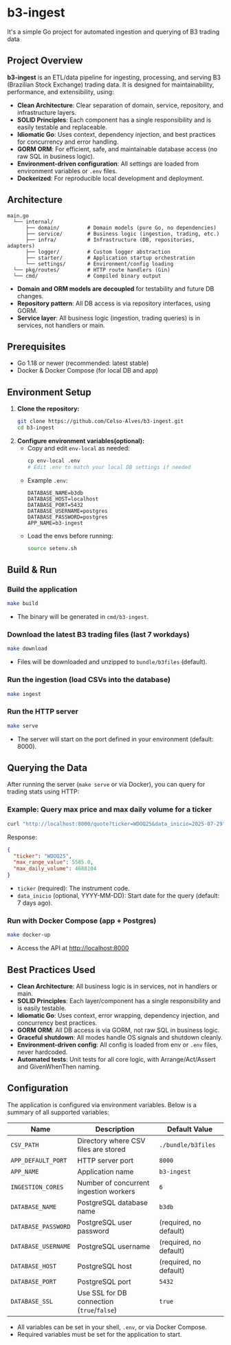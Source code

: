 # b3-ingest

It's a simple Go project for automated ingestion and querying of B3 trading data

## Project Overview

**b3-ingest** is an ETL/data pipeline for ingesting, processing, and serving B3 (Brazilian Stock Exchange) trading data. It is designed for maintainability, performance, and extensibility, using:

- **Clean Architecture**: Clear separation of domain, service, repository, and infrastructure layers.
- **SOLID Principles**: Each component has a single responsibility and is easily testable and replaceable.
- **Idiomatic Go**: Uses context, dependency injection, and best practices for concurrency and error handling.
- **GORM ORM**: For efficient, safe, and maintainable database access (no raw SQL in business logic).
- **Environment-driven configuration**: All settings are loaded from environment variables or `.env` files.
- **Dockerized**: For reproducible local development and deployment.

## Architecture

```
main.go
  └── internal/
      ├── domain/         # Domain models (pure Go, no dependencies)
      ├── service/        # Business logic (ingestion, trading, etc.)
      ├── infra/          # Infrastructure (DB, repositories, adapters)
      ├── logger/         # Custom logger abstraction
      ├── starter/        # Application startup orchestration
      └── settings/       # Environment/config loading
  └── pkg/routes/         # HTTP route handlers (Gin)
  └── cmd/                # Compiled binary output
```

- **Domain and ORM models are decoupled** for testability and future DB changes.
- **Repository pattern**: All DB access is via repository interfaces, using GORM.
- **Service layer**: All business logic (ingestion, trading queries) is in services, not handlers or main.


## Prerequisites

- Go 1.18 or newer (recommended: latest stable)
- Docker & Docker Compose (for local DB and app)


## Environment Setup

1. **Clone the repository:**
   ```sh
   git clone https://github.com/Celso-Alves/b3-ingest.git
   cd b3-ingest
   ```
2. **Configure environment variables(optional):**
   - Copy and edit `env-local` as needed:
     ```sh
     cp env-local .env
     # Edit .env to match your local DB settings if needed
     ```
   - Example `.env`:
     ```env
     DATABASE_NAME=b3db
     DATABASE_HOST=localhost
     DATABASE_PORT=5432
     DATABASE_USERNAME=postgres
     DATABASE_PASSWORD=postgres
     APP_NAME=b3-ingest
     ```
    - Load the envs before running:
      ```bash
      source setenv.sh
      ```

## Build & Run

### Build the application

```sh
make build
```
- The binary will be generated in `cmd/b3-ingest`.

### Download the latest B3 trading files (last 7 workdays)

```sh
make download
```
- Files will be downloaded and unzipped to `bundle/b3files` (default).

### Run the ingestion (load CSVs into the database)

```sh
make ingest
```

### Run the HTTP server

```sh
make serve
```
- The server will start on the port defined in your environment (default: 8000).


## Querying the Data

After running the server (`make serve` or via Docker), you can query for trading stats using HTTP:

### Example: Query max price and max daily volume for a ticker

```sh
curl "http://localhost:8000/quote?ticker=WDOQ25&data_inicio=2025-07-29"
```
Response:
```json
{
  "ticker": "WDOQ25",
  "max_range_value": 5585.0,
  "max_daily_volume": 4688104
}
```
- `ticker` (required): The instrument code.
- `data_inicio` (optional, YYYY-MM-DD): Start date for the query (default: 7 days ago).



### Run with Docker Compose (app + Postgres)

```sh
make docker-up
```
- Access the API at [http://localhost:8000](http://localhost:8000)



## Best Practices Used

- **Clean Architecture**: All business logic is in services, not in handlers or main.
- **SOLID Principles**: Each layer/component has a single responsibility and is easily testable.
- **Idiomatic Go**: Uses context, error wrapping, dependency injection, and concurrency best practices.
- **GORM ORM**: All DB access is via GORM, not raw SQL in business logic.
- **Graceful shutdown**: All modes handle OS signals and shutdown cleanly.
- **Environment-driven config**: All config is loaded from env or `.env` files, never hardcoded.
- **Automated tests**: Unit tests for all core logic, with Arrange/Act/Assert and GivenWhenThen naming.


## Configuration

The application is configured via environment variables. Below is a summary of all supported variables:

| Name                | Description                                 | Default Value           |
|---------------------|---------------------------------------------|------------------------|
| `CSV_PATH`          | Directory where CSV files are stored        | `./bundle/b3files`     |
| `APP_DEFAULT_PORT`  | HTTP server port                            | `8000`                 |
| `APP_NAME`          | Application name                            | `b3-ingest`            |
| `INGESTION_CORES`   | Number of concurrent ingestion workers      | `6`                    |
| `DATABASE_NAME`     | PostgreSQL database name                    | `b3db`                 |
| `DATABASE_PASSWORD` | PostgreSQL user password                    | (required, no default) |
| `DATABASE_USERNAME` | PostgreSQL username                         | (required, no default) |
| `DATABASE_HOST`     | PostgreSQL host                             | (required, no default) |
| `DATABASE_PORT`     | PostgreSQL port                             | `5432`                 |
| `DATABASE_SSL`      | Use SSL for DB connection (`true`/`false`)  | `true`                 |

- All variables can be set in your shell, `.env`, or via Docker Compose.
- Required variables must be set for the application to start.

